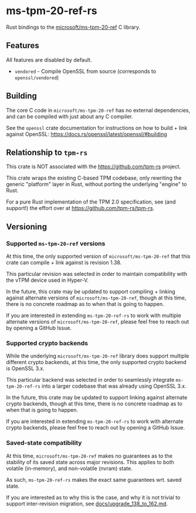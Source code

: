 # ms-tpm-20-ref-rs

Rust bindings to the
[microsoft/ms-tpm-20-ref](https://github.com/microsoft/ms-tpm-20-ref) C library.

## Features

All features are disabled by default.

- `vendored` - Compile OpenSSL from source (corresponds to `openssl/vendored`)

## Building

The core C code in `microsoft/ms-tpm-20-ref` has no external dependencies, and
can be compiled with just about any C compiler.

See the `openssl` crate documentation for instructions on how to build + link
against OpenSSL: <https://docs.rs/openssl/latest/openssl/#building>

## Relationship to `tpm-rs`

This crate is NOT associated with the <https://github.com/tpm-rs> project.

This crate wraps the existing C-based TPM codebase, only rewriting the generic
"platform" layer in Rust, without porting the underlying "engine" to Rust.

For a pure Rust implementation of the TPM 2.0 specification, see (and support!)
the effort over at <https://github.com/tpm-rs/tpm-rs>.

## Versioning

### Supported `ms-tpm-20-ref` versions

At this time, the only supported version of `microsoft/ms-tpm-20-ref` that this
crate can compile + link against is revision 1.38.

This particular revision was selected in order to maintain compatibility with
the vTPM device used in Hyper-V.

In the future, this crate may be updated to support compiling + linking against
alternate versions of `microsoft/ms-tpm-20-ref`, though at this time, there is
no concrete roadmap as to when that is going to happen.

If you are interested in extending `ms-tpm-20-ref-rs` to work with multiple
alternate versions of `microsoft/ms-tpm-20-ref`, please feel free to reach out
by opening a GitHub Issue.

### Supported crypto backends

While the underlying `microsoft/ms-tpm-20-ref` library does support multiple
different crypto backends, at this time, the only supported crypto backend is
OpenSSL 3.x.

This particular backend was selected in order to seamlessly integrate
`ms-tpm-20-ref-rs` into a larger codebase that was already using OpenSSL 3.x.

In the future, this crate may be updated to support linking against alternate
crypto backends, though at this time, there is no concrete roadmap as to when
that is going to happen.

If you are interested in extending `ms-tpm-20-ref-rs` to work with
alternate crypto backends, please feel free to reach out by opening a
GitHub Issue.

### Saved-state compatibility

At this time, `microsoft/ms-tpm-20-ref` makes no guarantees as to the stability
of its saved state across major revisions. This applies to both volatile
(in-memory), and non-volatile (nvram) state.

As such, `ms-tpm-20-ref-rs` makes the exact same guarantees wrt. saved state.

If you are interested as to why this is the case, and why it is not trivial to
support inter-revision migration, see
[docs/upgrade_138_to_162.md](docs/upgrade_138_to_162.md).
